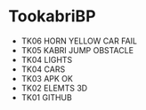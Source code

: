 # TookabriBP
* TK06 HORN YELLOW CAR FAIL
* TK05 KABRI JUMP OBSTACLE
* TK04 LIGHTS
* TK04 CARS
* TK03 APK OK
* TK02 ELEMTS 3D
* TK01 GITHUB